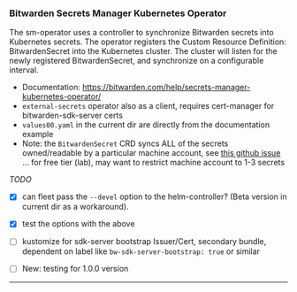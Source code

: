 
### Bitwarden Secrets Manager Kubernetes Operator

The sm-operator uses a controller to synchronize Bitwarden secrets into Kubernetes secrets. The operator registers the Custom Resource Definition: BitwardenSecret into the Kubernetes cluster. The cluster will listen for the newly registered BitwardenSecret, and synchronize on a configurable interval.

  * Documentation: https://bitwarden.com/help/secrets-manager-kubernetes-operator/
  * `external-secrets` operator also as a client, requires cert-manager for bitwarden-sdk-server certs
  * `values00.yaml` in the current dir are directly from the documentation example
  * Note: the `BitwardenSecret` CRD syncs ALL of the secrets owned/readable by a particular machine account, see [this github issue](https://github.com/bitwarden/sm-kubernetes/issues/60) ... for free tier (lab), may want to restrict machine account to 1-3 secrets

_TODO_
- [X] can fleet pass the `--devel` option to the helm-controller?  (Beta version in current dir as a workaround).
- [X] test the options with the above
- [ ] kustomize for sdk-server bootstrap Issuer/Cert, secondary bundle, dependent on label like `bw-sdk-server-bootstrap: true` or similar
- [ ] New: testing for 1.0.0 version


---
